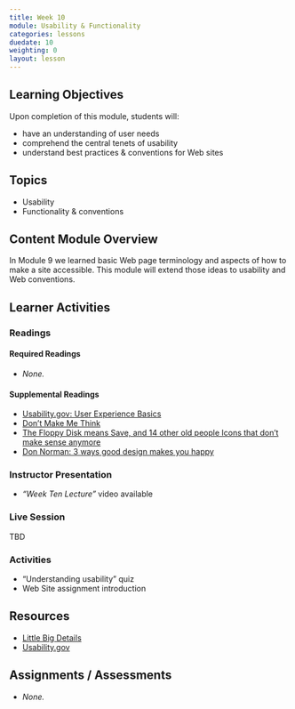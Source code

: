 ```yaml
---
title: Week 10
module: Usability & Functionality
categories: lessons
duedate: 10
weighting: 0
layout: lesson
---
```


## Learning Objectives

Upon completion of this module, students will:

- have an understanding of user needs
- comprehend the central tenets of usability
- understand best practices & conventions for Web sites 

## Topics

- Usability
- Functionality & conventions

## Content Module Overview

In Module 9 we learned basic Web page terminology and aspects of how to make a site accessible. This module will extend those ideas to usability and Web conventions.

## Learner Activities

### Readings

#### Required Readings

- _None._

#### Supplemental Readings

- [Usability.gov: User Experience Basics](http://www.usability.gov/what-and-why/user-experience.html)
- [Don’t Make Me Think](https://www.sensible.com/downloads/DMMT-Revisited-sample-chapter.pdf)
- [The Floppy Disk means Save, and 14 other old people Icons that don’t make sense anymore](http://www.hanselman.com/blog/TheFloppyDiskMeansSaveAnd14OtherOldPeopleIconsThatDontMakeSenseAnymore.aspx)
- [Don Norman: 3 ways good design makes you happy](http://www.ted.com/talks/don_norman_on_design_and_emotion?language=en)

### Instructor Presentation

- _“Week Ten Lecture”_ video available

### Live Session

TBD

### Activities

- “Understanding usability” quiz
- Web Site assignment introduction

## Resources

- [Little Big Details](http://littlebigdetails.com/)
- [Usability.gov](http://www.usability.gov/)

## Assignments / Assessments

- _None._
                                                        

